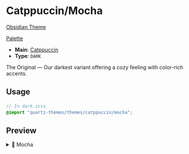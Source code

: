 # Catppuccin/Mocha

[Obsidian Theme](https://github.com/catppuccin/obsidian)

[Palette](https://catppuccin.com/palette)

- **Main**: [Catppuccin](../README.md)
- **Type**: `DARK`

The Original — Our darkest variant offering a cozy feeling with color-rich accents.

## Usage

```scss
// In dark.scss
@import "quartz-themes/themes/catppuccin/mocha";
```

## Preview

<details>
<summary>🌿 Mocha</summary>
<img src="preview.png" alt="Preview of Mocha theme"/>
</details>
